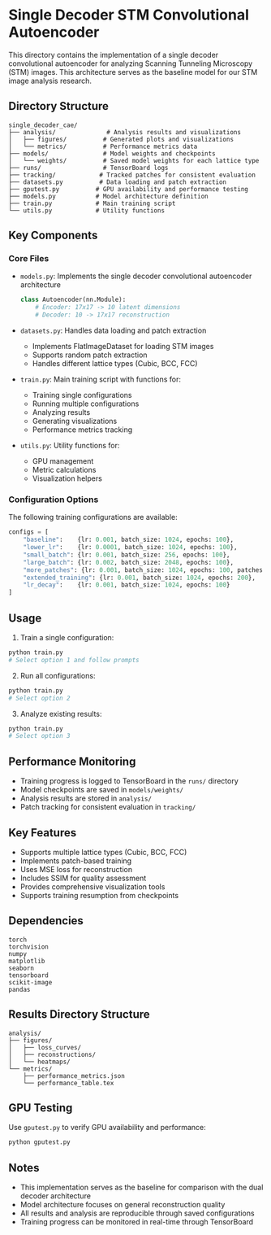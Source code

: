 # Single Decoder STM Convolutional Autoencoder

This directory contains the implementation of a single decoder convolutional autoencoder for analyzing Scanning Tunneling Microscopy (STM) images. This architecture serves as the baseline model for our STM image analysis research.

## Directory Structure

```
single_decoder_cae/
├── analysis/              # Analysis results and visualizations
│   ├── figures/          # Generated plots and visualizations
│   └── metrics/          # Performance metrics data
├── models/               # Model weights and checkpoints
│   └── weights/          # Saved model weights for each lattice type
├── runs/                 # TensorBoard logs
├── tracking/            # Tracked patches for consistent evaluation
├── datasets.py          # Data loading and patch extraction
├── gputest.py          # GPU availability and performance testing
├── models.py           # Model architecture definition
├── train.py            # Main training script
└── utils.py            # Utility functions
```

## Key Components

### Core Files
- `models.py`: Implements the single decoder convolutional autoencoder architecture
  ```python
  class Autoencoder(nn.Module):
      # Encoder: 17x17 -> 10 latent dimensions
      # Decoder: 10 -> 17x17 reconstruction
  ```

- `datasets.py`: Handles data loading and patch extraction
  - Implements FlatImageDataset for loading STM images
  - Supports random patch extraction
  - Handles different lattice types (Cubic, BCC, FCC)

- `train.py`: Main training script with functions for:
  - Training single configurations
  - Running multiple configurations
  - Analyzing results
  - Generating visualizations
  - Performance metrics tracking

- `utils.py`: Utility functions for:
  - GPU management
  - Metric calculations
  - Visualization helpers

### Configuration Options
The following training configurations are available:
```python
configs = [
    "baseline":    {lr: 0.001, batch_size: 1024, epochs: 100},
    "lower_lr":    {lr: 0.0001, batch_size: 1024, epochs: 100},
    "small_batch": {lr: 0.001, batch_size: 256, epochs: 100},
    "large_batch": {lr: 0.002, batch_size: 2048, epochs: 100},
    "more_patches": {lr: 0.001, batch_size: 1024, epochs: 100, patches: 4900},
    "extended_training": {lr: 0.001, batch_size: 1024, epochs: 200},
    "lr_decay":    {lr: 0.001, batch_size: 1024, epochs: 100}
]
```

## Usage

1. Train a single configuration:
```bash
python train.py
# Select option 1 and follow prompts
```

2. Run all configurations:
```bash
python train.py
# Select option 2
```

3. Analyze existing results:
```bash
python train.py
# Select option 3
```

## Performance Monitoring
- Training progress is logged to TensorBoard in the `runs/` directory
- Model checkpoints are saved in `models/weights/`
- Analysis results are stored in `analysis/`
- Patch tracking for consistent evaluation in `tracking/`

## Key Features
- Supports multiple lattice types (Cubic, BCC, FCC)
- Implements patch-based training
- Uses MSE loss for reconstruction
- Includes SSIM for quality assessment
- Provides comprehensive visualization tools
- Supports training resumption from checkpoints

## Dependencies
```
torch
torchvision
numpy
matplotlib
seaborn
tensorboard
scikit-image
pandas
```

## Results Directory Structure
```
analysis/
├── figures/
│   ├── loss_curves/
│   ├── reconstructions/
│   └── heatmaps/
└── metrics/
    ├── performance_metrics.json
    └── performance_table.tex
```

## GPU Testing
Use `gputest.py` to verify GPU availability and performance:
```bash
python gputest.py
```

## Notes
- This implementation serves as the baseline for comparison with the dual decoder architecture
- Model architecture focuses on general reconstruction quality
- All results and analysis are reproducible through saved configurations
- Training progress can be monitored in real-time through TensorBoard

